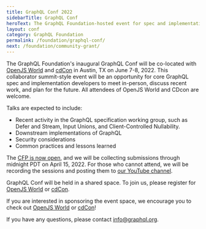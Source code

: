 ```yaml
---
title: GraphQL Conf 2022
sidebarTitle: GraphQL Conf
heroText: The GraphQL Foundation-hosted event for spec and implementation contributors!
layout: conf
category: GraphQL Foundation
permalink: /foundation/graphql-conf/
next: /foundation/community-grant/
---
```


The GraphQL Foundation's inaugural GraphQL Conf will be co-located with [OpenJS World](https://events.linuxfoundation.org/openjs-world/) and [cdCon](https://events.linuxfoundation.org/cdcon/) in Austin, TX on June 7-8, 2022. This collaborator summit-style event will be an opportunity for core GraphQL spec and implementation developers to meet in-person, discuss recent work, and plan for the future. All attendees of OpenJS World and CDcon are welcome.

Talks are expected to include:

* Recent activity in the GraphQL specification working group, such as Defer and Stream, Input Unions, and Client-Controlled Nullability.
* Downstream implementations of GraphQL
* Security considerations
* Common practices and lessons learned

The [CFP is now open](https://cfp.graphql.org), and we will be collecting submissions through midnight PDT on April 15, 2022. For those who cannot attend, we will be recording the sessions and posting them to [our YouTube channel](https://youtube.graphql.org).

GraphQL Conf will be held in a shared space. To join us, please register for [OpenJS World](https://events.linuxfoundation.org/openjs-world/) or [cdCon](https://events.linuxfoundation.org/cdcon/).

If you are interested in sponsoring the event space, we encourage you to check out [OpenJS World](https://events.linuxfoundation.org/openjs-world/) or [cdCon](https://events.linuxfoundation.org/cdcon/)!

If you have any questions, please contact [info@graphql.org](mailto:info@graphql.org).

